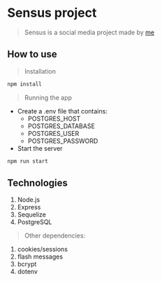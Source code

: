 # Sensus project

> Sensus is a social media project made by [me](https://github.com/vbzt)

## How to use
> Installation

```bash
npm install
```

> Running the app

 - Create a .env file that contains:
	- POSTGRES_HOST
	- POSTGRES_DATABASE
	- POSTGRES_USER
	- POSTGRES_PASSWORD
- Start the server
```bash
npm run start
```

## Technologies

 1. Node.js
 2. Express
 3. Sequelize
 4. PostgreSQL
 
> Other dependencies:

 1. cookies/sessions
 2. flash messages
 3. bcrypt
 4. dotenv

 
